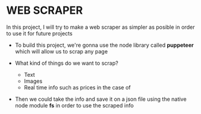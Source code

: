 # WEB SCRAPER

In this project, I will try to make a web scraper as simpler as posible in order to use it for future projects

- To build this project, we're gonna use the node library called **puppeteer** which will allow us to scrap any page

- What kind of things do we want to scrap?
    - Text
    - Images
    - Real time info such as prices in the case of

- Then we could take the info and save it on a json file using the native node module **fs** in order to use the scraped info